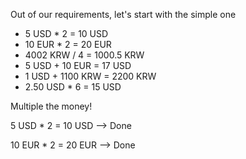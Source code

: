 Out of our requirements, let's start with the simple one

- 5 USD * 2 = 10 USD
- 10 EUR * 2 = 20 EUR
- 4002 KRW / 4 = 1000.5 KRW
- 5 USD + 10 EUR = 17 USD
- 1 USD + 1100 KRW = 2200 KRW
- 2.50 USD * 6 = 15 USD

Multiple the money!


5 USD * 2 = 10 USD --> Done

10 EUR * 2 = 20 EUR --> Done